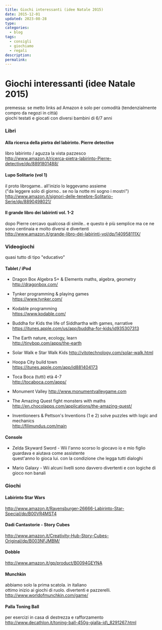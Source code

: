 ```yaml
---
title: Giochi interessanti (idee Natale 2015)
date: 2015-12-01
updated: 2023-08-28
type: 
categories:
  - blog
tags:
  - consigli
  - giochiamo
  - regali
description: 
permalink: 
---
```


# Giochi interessanti (idee Natale 2015)

premessa: se metto links ad Amazon è solo per comodità (tendenzialmente compro da negozi in città)  
giochi testati e giocati con diversi bambini di 6/7 anni

### Libri

#### Alla ricerca della pietra del labirinto. Pierre detective

libro labirinto / aguzza la vista pazzesco  
http://www.amazon.it/ricerca-pietra-labirinto-Pierre-detective/dp/8891801488/

#### Lupo Solitario (vol 1)

il proto librogame.. all'inizio lo leggevamo assieme  
("da leggere solo di giorno.. se no la notte mi sogno i mostri")  
http://www.amazon.it/signori-delle-tenebre-Solitario-Serie/dp/8890498021/

#### Il grande libro dei labirinti vol. 1-2

dopo Pierre cercavo qualcosa di simile.. e questo è più semplice ma ce ne sono centinaia e molto diversi e divertenti  
http://www.amazon.it/grande-libro-dei-labirinti-vol/dp/140958111X/

### Videogiochi

quasi tutto di tipo "educativo"

#### Tablet / iPod

- Dragon Box Algebra 5+ &amp; Elements
  maths, algebra, geometry  
  http://dragonbox.com/

- Tynker
  programming &amp; playing games  
  https://www.tynker.com/

- Kodable
  programming  
  https://www.kodable.com/

- Buddha for Kids
  the life of Siddhartha with games, narrative  
  https://itunes.apple.com/us/app/buddha-for-kids/id935307313

- The Earth
  nature, ecology, learn  
  http://tinybop.com/apps/the-earth

- Solar Walk  e Star Walk Kids
  http://vitotechnology.com/solar-walk.html

- Hoopa City
  build town  
  https://itunes.apple.com/app/id881404173

- Toca Boca (tutti)
  età 4-7  
  http://tocaboca.com/apps/

- Monument Valley
  http://www.monumentvalleygame.com

- The Amazing Quest
  fight monsters with maths  
  http://en.chocolapps.com/applications/the-amazing-quest/

- Inventioneers &amp; Pettson's Inventions (1 e 2)
  solve puzzles with logic and mechanics  
  http://filimundus.com/main

#### Console

- Zelda Skyward Sword - Wii
  l'anno scorso lo giocavo io e mio figlio guardava e aiutava come assistente  
  quest'anno lo gioca lui. con la condizione che legga tutti dialoghi

- Mario Galaxy - Wii
  alcuni livelli sono davvero divertenti e con logiche di gioco non banali

### Giochi

#### Labirinto Star Wars

http://www.amazon.it/Ravensburger-26666-Labirinto-Star-Special/dp/B00VR4MST4

#### Dadi Cantastorie - Story Cubes

http://www.amazon.it/Creativity-Hub-Story-Cubes-Original/dp/B003NFJMBM/

#### Dobble

http://www.amazon.it/gp/product/B0094GEYNA

#### Munchkin

abbiamo solo la prima scatola. in italiano  
ottimo inizio ai giochi di ruolo. divertenti e pazzerelli.  
http://www.worldofmunchkin.com/game/

#### Palla Toning Ball

per esercizi in casa di destrezza e rafforzamento  
http://www.decathlon.it/toning-ball-450g-gialla-id\_8291267.html
